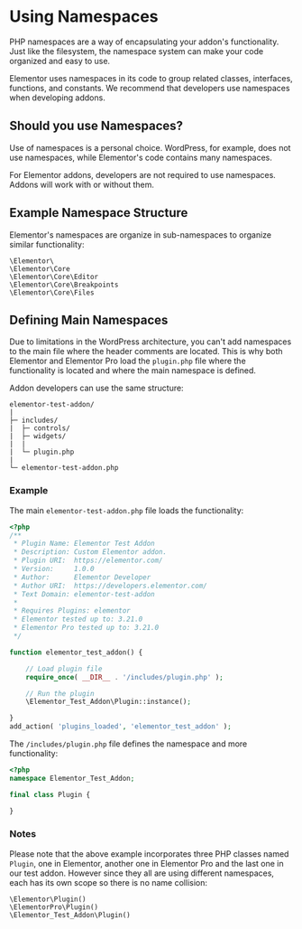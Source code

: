# Using Namespaces

<Badge type="tip" vertical="top" text="Elementor Core" /> <Badge type="warning" vertical="top" text="Basic" />

PHP namespaces are a way of encapsulating your addon's functionality. Just like the filesystem, the namespace system can make your code organized and easy to use.

Elementor uses namespaces in its code to group related classes, interfaces, functions, and constants. We recommend that developers use namespaces when developing addons.

## Should you use Namespaces?

Use of namespaces is a personal choice. WordPress, for example, does not use namespaces, while Elementor's code contains many namespaces.

For Elementor addons, developers are not required to use namespaces. Addons will work with or without them.

## Example Namespace Structure

Elementor's namespaces are organize in sub-namespaces to organize similar functionality:

```
\Elementor\
\Elementor\Core
\Elementor\Core\Editor
\Elementor\Core\Breakpoints
\Elementor\Core\Files
```

## Defining Main Namespaces

Due to limitations in the WordPress architecture, you can't add namespaces to the main file where the header comments are located. This is why both Elementor and Elementor Pro load the `plugin.php` file where the functionality is located and where the main namespace is defined.

Addon developers can use the same structure:

``` {7}
elementor-test-addon/
|
├─ includes/
|  ├─ controls/
|  ├─ widgets/
|  |
|  └─ plugin.php
|
└─ elementor-test-addon.php
```

### Example

The main `elementor-test-addon.php` file loads the functionality:

```php
<?php
/**
 * Plugin Name: Elementor Test Addon
 * Description: Custom Elementor addon.
 * Plugin URI:  https://elementor.com/
 * Version:     1.0.0
 * Author:      Elementor Developer
 * Author URI:  https://developers.elementor.com/
 * Text Domain: elementor-test-addon
 *
 * Requires Plugins: elementor
 * Elementor tested up to: 3.21.0
 * Elementor Pro tested up to: 3.21.0
 */

function elementor_test_addon() {

	// Load plugin file
	require_once( __DIR__ . '/includes/plugin.php' );

	// Run the plugin
	\Elementor_Test_Addon\Plugin::instance();

}
add_action( 'plugins_loaded', 'elementor_test_addon' );
```

The  `/includes/plugin.php` file defines the namespace and more functionality:

```php
<?php
namespace Elementor_Test_Addon;

final class Plugin {

}
```

### Notes

Please note that the above example incorporates three PHP classes named `Plugin`, one in Elementor, another one in Elementor Pro and the last one in our test addon. However since they all are using different namespaces, each has its own scope so there is no name collision:

```
\Elementor\Plugin()
\ElementorPro\Plugin()
\Elementor_Test_Addon\Plugin()
```
